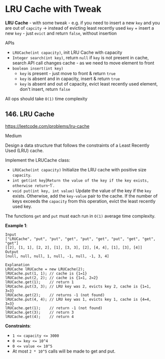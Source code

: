 # LRU Cache with Tweak

**LRU Cache** - with some tweak - e.g. if you need to insert a new `key` and you are out of `capcity` -> instead of evicting least recently used `key` + insert a new `key` - just `evict` and return `false`, without insertion

APIs

* `LRUCache(int capacity)`, init LRU Cache with capacity
* `Integer search(int key)`, return `null` if `key` is not present in cache, search API call changes cache - as we need to move element to front
* `boolean insert(int key)`
    * `key` is present - just move to front & return `true`
    * `key` is absent and in capacity, insert & return `true`
    * `key` is absent and out of capacity, evict least recently used element, don't insert, return `false`

All ops should take `O(1)` time complexity

## 146. LRU Cache

https://leetcode.com/problems/lru-cache

Medium

Design a data structure that follows the constraints of a Least Recently Used (LRU) cache.

Implement the LRUCache class:

* `LRUCache(int capacity)` Initialize the LRU cache with positive size `capacity`.
* `int get(int key`)` Return the value of the key if the key exists, otherwise return `-1`.
* `void put(int key, int value)` Update the value of the key if the `key` exists. Otherwise, add the `key-value` pair to the cache. If the number of keys exceeds the `capacity` from this operation, evict the least recently used key.

The functions `get` and `put` must each run in `O(1)` average time complexity.

**Example 1**:

```
Input
["LRUCache", "put", "put", "get", "put", "get", "put", "get", "get", "get"]
[[2], [1, 1], [2, 2], [1], [3, 3], [2], [4, 4], [1], [3], [4]]
Output
[null, null, null, 1, null, -1, null, -1, 3, 4]

Explanation
LRUCache lRUCache = new LRUCache(2);
lRUCache.put(1, 1); // cache is {1=1}
lRUCache.put(2, 2); // cache is {1=1, 2=2}
lRUCache.get(1);    // return 1
lRUCache.put(3, 3); // LRU key was 2, evicts key 2, cache is {1=1, 3=3}
lRUCache.get(2);    // returns -1 (not found)
lRUCache.put(4, 4); // LRU key was 1, evicts key 1, cache is {4=4, 3=3}
lRUCache.get(1);    // return -1 (not found)
lRUCache.get(3);    // return 3
lRUCache.get(4);    // return 4
```

**Constraints**:

* `1 <= capacity <= 3000`
* `0 <= key <= 10^4`
* `0 <= value <= 10^5`
* At most `2 * 10^5` calls will be made to get and put.